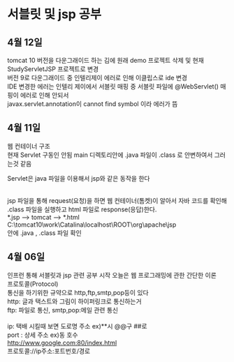 # 서블릿 및 jsp 공부
## 4월 12일
tomcat 10 버전을 다운그래이드 하는 김에 원래 demo 프로젝트 삭제 및 현재 StudyServletJSP 프로젝트로 변경 <br>
버전 9로 다운그래이드 중 인텔리제이 에러로 인해 이클립스로 ide 변경 <br>
IDE 변경한 에러는 인텔리 제이에서 서블릿 매핑 중 서블릿 파일에 @WebServlet() 매핑이  에러로 인해 안되서 <br> javax.servlet.annotation이 cannot find symbol 이라 에러가 뜸

## 4월 11일
웹 컨테이너 구조 <br>
현재 Servlet 구동인 안됨 main 디렉토리안에 .java 파일이 .class 로 안변하여서 그러는것 같음 

Servlet은 java 파일을 이용해서 jsp와 같은 동작을 한다 

<br>jsp 파일을 통해 request(요청)을 하면 웹 컨테이너(톰켓)이 알아서 자바 코드를 확인해 .class 파일을 실행하고 html 파일로 response(응답)한다. <br>
*.jsp --> tomcat --> *.html<br>
C:\tomcat10\work\Catalina\localhost\ROOT\org\apache\jsp<br>
안에 .java , .class 파일 확인

## 4월 06일
인프런 통해 서블릿과 jsp 관련 공부 시작 오늘은 웹 프로그래밍에 관한 간단한 이론<br>
프로토콜(Protocol)<br>
통신을 하기위한 규약으로 http,ftp,smtp,pop등이 있다<br>
http: 글과 택스트와 그림이 하이퍼링크로 통신하는거
<br>ftp: 파일로 통신, smtp,pop:메일 관련 통신
<br><br>
ip: 택배 시킬때 보면 도로명 주소 ex)**시 @@구 ##로 <br>port : 상세 주소 ex)동 호수
<br> http://www.google.com:80/index.html
<br> 프로토콜://ip주소:포트번호/경로
